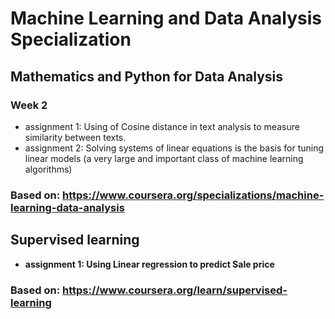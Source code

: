# Machine Learning and Data Analysis Specialization
## Mathematics and Python for Data Analysis
### Week 2

* assignment 1: Using of Cosine distance in text analysis to measure similarity between texts.
* assignment 2: Solving systems of linear equations is the basis for tuning linear models (a very large and important class of machine learning algorithms)

### Based on: <b>https://www.coursera.org/specializations/machine-learning-data-analysis

## Supervised learning
* assignment 1: Using Linear regression to predict Sale price
### Based on: <b>https://www.coursera.org/learn/supervised-learning
